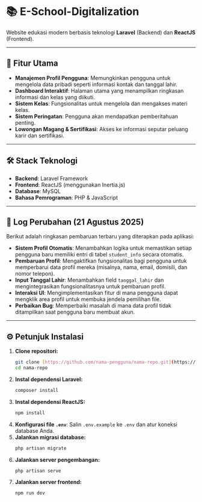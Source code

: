 # 📚 E-School-Digitalization

Website edukasi modern berbasis teknologi **Laravel** (Backend) dan **ReactJS** (Frontend).

---

## 🚀 Fitur Utama

-   **Manajemen Profil Pengguna**: Memungkinkan pengguna untuk mengelola data pribadi seperti informasi kontak dan tanggal lahir.
-   **Dashboard Interaktif**: Halaman utama yang menampilkan ringkasan informasi dan kelas yang diikuti.
-   **Sistem Kelas**: Fungsionalitas untuk mengelola dan mengakses materi kelas.
-   **Sistem Peringatan**: Pengguna akan mendapatkan pemberitahuan penting.
-   **Lowongan Magang & Sertifikasi**: Akses ke informasi seputar peluang karir dan sertifikasi.

---

## 🛠️ Stack Teknologi

-   **Backend**: Laravel Framework
-   **Frontend**: ReactJS (menggunakan Inertia.js)
-   **Database**: MySQL
-   **Bahasa Pemrograman**: PHP & JavaScript

---

## 📝 Log Perubahan (21 Agustus 2025)

Berikut adalah ringkasan pembaruan terbaru yang diterapkan pada aplikasi:

-   **Sistem Profil Otomatis**: Menambahkan logika untuk memastikan setiap pengguna baru memiliki entri di tabel `student_info` secara otomatis.
-   **Pembaruan Profil**: Mengaktifkan fungsionalitas bagi pengguna untuk memperbarui data profil mereka (misalnya, nama, email, domisili, dan nomor telepon).
-   **Input Tanggal Lahir**: Menambahkan field `tanggal_lahir` dan mengintegrasikan fungsionalitasnya untuk pembaruan profil.
-   **Interaksi UI**: Mengimplementasikan fitur di mana pengguna dapat mengklik area profil untuk membuka jendela pemilihan file.
-   **Perbaikan Bug**: Memperbaiki masalah di mana data profil tidak ditampilkan saat pengguna baru membuat akun.

---

## ⚙️ Petunjuk Instalasi

1.  **Clone repositori:**
    ```bash
    git clone [https://github.com/nama-pengguna/nama-repo.git](https://github.com/nama-pengguna/nama-repo.git)
    cd nama-repo
    ```
2.  **Instal dependensi Laravel:**
    ```bash
    composer install
    ```
3.  **Instal dependensi ReactJS:**
    ```bash
    npm install
    ```
4.  **Konfigurasi file `.env`**: Salin `.env.example` ke `.env` dan atur koneksi database Anda.
5.  **Jalankan migrasi database:**
    ```bash
    php artisan migrate
    ```
6.  **Jalankan server pengembangan:**
    ```bash
    php artisan serve
    ```
7.  **Jalankan server frontend:**
    ```bash
    npm run dev
    ```